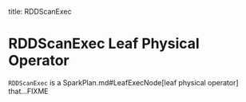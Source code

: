 title: RDDScanExec

# RDDScanExec Leaf Physical Operator

`RDDScanExec` is a SparkPlan.md#LeafExecNode[leaf physical operator] that...FIXME
